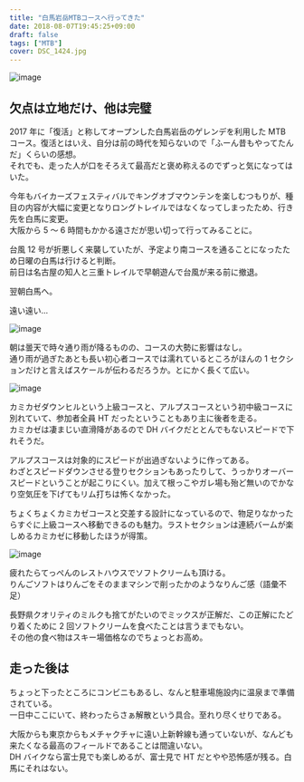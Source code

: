 ```yaml
---
title: "白馬岩岳MTBコースへ行ってきた"
date: 2018-08-07T19:45:25+09:00
draft: false
tags: ["MTB"]
cover: DSC_1424.jpg
---
```


![image](DSC_1424.jpg)

## 欠点は立地だけ、他は完璧

2017 年に「復活」と称してオープンした白馬岩岳のゲレンデを利用した MTB コース。復活とはいえ、自分は前の時代を知らないので「ふーん昔もやってたんだ」くらいの感想。  
それでも、走った人が口をそろえて最高だと褒め称えるのでずっと気になってはいた。

今年もバイカーズフェスティバルでキングオブマウンテンを楽しむつもりが、種目の内容が大幅に変更となりロングトレイルではなくなってしまったため、行き先を白馬に変更。  
大阪から 5 ～ 6 時間もかかる遠さだが思い切って行ってみることに。

台風 12 号が折悪しく来襲していたが、予定より南コースを通ることになったため日曜の白馬は行けると判断。  
前日は名古屋の知人と三重トレイルで早朝遊んで台風が来る前に撤退。

翌朝白馬へ。

<LinkBox url="https://www.instagram.com/p/Blxq8Z1hft5/" />

遠い遠い…

![image](DSC_1416.jpg)

朝は曇天で時々通り雨が降るものの、コースの大勢に影響はなし。  
通り雨が過ぎたあとも長い初心者コースでは濡れているところがほんの 1 セクションだけと言えばスケールが伝わるだろうか。とにかく長くて広い。

![image](DSC_1418.jpg)

カミカゼダウンヒルという上級コースと、アルプスコースという初中級コースに別れていて、参加者全員 HT だったということもあり主に後者を走る。  
カミカゼは凄まじい直滑降があるので DH バイクだととんでもないスピードで下れそうだ。

アルプスコースは対象的にスピードが出過ぎないように作ってある。  
わざとスピードダウンさせる登りセクションもあったりして、うっかりオーバースピードということが起こりにくい。加えて根っこやガレ場も殆ど無いのでかなり空気圧を下げてもリム打ちは怖くなかった。

ちょくちょくカミカゼコースと交差する設計になっているので、物足りなかったらすぐに上級コースへ移動できるのも魅力。ラストセクションは連続バームが楽しめるカミカゼに移動したほうが得策。

![image](DSC_1419.jpg)

疲れたらてっぺんのレストハウスでソフトクリームも頂ける。  
りんごソフトはりんごをそのままマシンで削ったかのようなりんご感（語彙不足）

長野県クオリティのミルクも捨てがたいのでミックスが正解だ、この正解にたどり着くために 2 回ソフトクリームを食べたことは言うまでもない。  
その他の食べ物はスキー場価格なのでちょっとお高め。

## 走った後は

ちょっと下ったところにコンビニもあるし、なんと駐車場施設内に温泉まで準備されている。  
一日中ここにいて、終わったらさぁ解散という具合。至れり尽くせりである。

大阪からも東京からもメチャクチャに遠い上新幹線も通っていないが、なんども来たくなる最高のフィールドであることは間違いない。  
DH バイクなら富士見でも楽しめるが、富士見で HT だとやや恐怖感が残る。白馬にそれはない。

<LinkBox isAmazonLink url="https://www.amazon.co.jp/dp/B072R6RB44/" />
